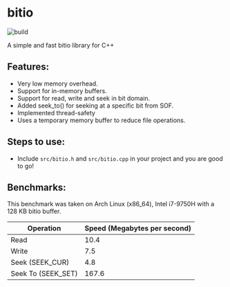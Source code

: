 # bitio

![build](https://github.com/supercmmetry/bitio/workflows/build/badge.svg)

A simple and fast bitio library for C++

## Features:

- Very low memory overhead.
- Support for in-memory buffers.
- Support for read, write and seek in bit domain.
- Added seek_to() for seeking at a specific bit from SOF.
- Implemented thread-safety
- Uses a temporary memory buffer to reduce file operations.

## Steps to use:

- Include `src/bitio.h` and `src/bitio.cpp` in your project and you are good to go!

## Benchmarks:

This benchmark was taken on Arch Linux (x86_64), Intel i7-9750H with a 128 KB bitio buffer.

| Operation      | Speed (Megabytes per second) |
| ----------- | ----------- |
| Read      | 10.4       |
| Write   | 7.5        |
| Seek (SEEK_CUR)  | 4.8        |
| Seek To (SEEK_SET)  | 167.6        |
